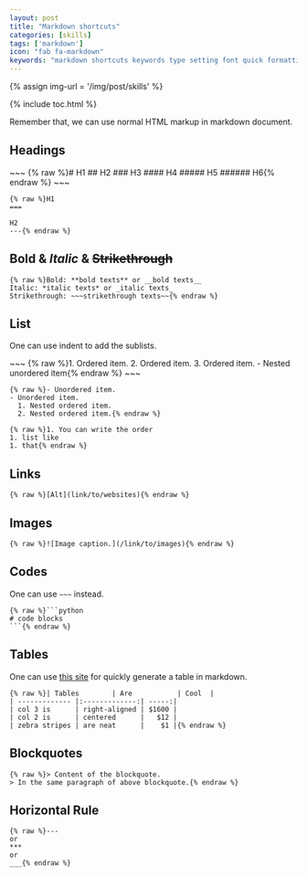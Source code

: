 ```yaml
---
layout: post
title: "Markdown shortcuts"
categories: [skills]
tags: ['markdown']
icon: "fab fa-markdown"
keywords: "markdown shortcuts keywords type setting font quick formatting editing text editor"
---
```


{% assign img-url = '/img/post/skills' %}

{% include toc.html %}

Remember that, we can use normal HTML markup in markdown document.

## Headings

<div class="flex-auto-equal-2" markdown="1">
~~~
{% raw %}# H1
## H2
### H3
#### H4
##### H5
###### H6{% endraw %} 
~~~

~~~
{% raw %}H1
===

H2
---{% endraw %} 
~~~
</div>

## **Bold** & *Italic* & ~~Strikethrough~~

~~~
{% raw %}Bold: **bold texts** or __bold texts__
Italic: *italic texts* or _italic texts_
Strikethrough: ~~~strikethrough texts~~{% endraw %}
~~~

## List

One can use indent to add the sublists.

<div class="flex-auto-equal-2" markdown="1">
~~~
{% raw %}1. Ordered item.
2. Ordered item.
3. Ordered item.
  - Nested unordered item{% endraw %}
~~~

~~~
{% raw %}- Unordered item.
- Unordered item.
  1. Nested ordered item.
  2. Nested ordered item.{% endraw %} 
~~~

~~~
{% raw %}1. You can write the order
1. list like
1. that{% endraw %} 
~~~
</div>

## Links

~~~
{% raw %}[Alt](link/to/websites){% endraw %} 
~~~

## Images

~~~
{% raw %}![Image caption.](/link/to/images){% endraw %} 
~~~

## Codes

One can use `~~~` instead.

~~~
{% raw %}```python
# code blocks
```{% endraw %} 
~~~

## Tables

One can use [this site](http://www.tablesgenerator.com/markdown_tables) for quickly generate a table in markdown.

~~~
{% raw %}| Tables        | Are           | Cool  |
| ------------- |:-------------:| -----:|
| col 3 is      | right-aligned | $1600 |
| col 2 is      | centered      |   $12 |
| zebra stripes | are neat      |    $1 |{% endraw %} 
~~~

## Blockquotes

~~~
{% raw %}> Content of the blockquote.
> In the same paragraph of above blockquote.{% endraw %} 
~~~

## Horizontal Rule

~~~
{% raw %}---
or
***
or 
___{% endraw %} 
~~~
